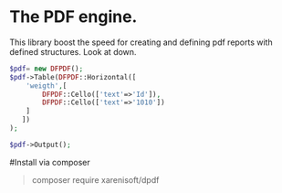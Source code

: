 # The PDF engine.
 This library boost the speed for creating and defining pdf reports with defined structures. Look at down.

 ```php
 $pdf= new DFPDF();
 $pdf->Table(DFPDF::Horizontal([
     'weigth',[
         DFPDF::Cello(['text'=>'Id']),
         DFPDF::Cello(['text'=>'1010'])
     ]
    ])
 );

$pdf->Output();

 ```



#Install via composer
> composer require xarenisoft/dpdf


